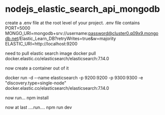 # nodejs_elastic_search_api_mongodb
create a .env file at the root level of your project.
.env file contains
PORT=5000
MONGO_URI=mongodb+srv://username:password@cluster0.q09x9.mongodb.net/Elastic_Learn_DB?retryWrites=true&w=majority
ELASTIC_URI=http://localhost:9200

need to pull elastic search image
docker pull docker.elastic.co/elasticsearch/elasticsearch:7.14.0

now create a container out of it

docker run -d --name elasticsearch -p 9200:9200 -p 9300:9300 -e "discovery.type=single-node" docker.elastic.co/elasticsearch/elasticsearch:7.14.0

now run...
npm install

now at last ....run....
npm run dev
